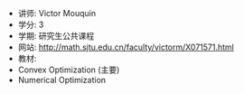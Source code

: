 - 讲师: Victor Mouquin
- 学分: 3
- 学期: 研究生公共课程
- 网站: http://math.sjtu.edu.cn/faculty/victorm/X071571.html
- 教材:
 - Convex Optimization (主要)
 - Numerical Optimization